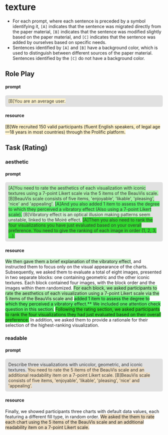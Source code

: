 # texture

+ For each prompt, where each sentence is preceded by a symbol identifying it, `[A]` indicates that the sentence was migrated directly from the paper material, `[B]` indicates that the sentence was modified slightly based on the paper material, and `[C]` indicates that the sentence was added by ourselves based on specific needs.
+ Sentences identified by `[A]` and `[B]` have a background color, which is used to distinguish between different sources of the paper material. Sentences identified by the `[C]` do not have a background color.

## Role Play

#### prompt

<div style="background-color: #e1e1e1; color: #333333; padding: 10px; border-radius: 5px;"><span style="background-color: #FFF2CC">[B]You are an average user.</span></div>

#### resource

<span style="background-color: #FFF2CC">[B]We recruited 150 valid participants (fluent English speakers, of legal age—18 years in most countries) through the Prolific platform.</span>

## Task (Rating)

### aesthetic

#### prompt

<div style="background-color: #e1e1e1; color: #333333; padding: 10px; border-radius: 5px;"><span style="background-color: #a8f0a7">[A]You need to rate the aesthetics of each visualization with iconic textures using a 7-point Likert scale via the 5 items of the BeauVis scale.</span> <span style="background-color: #a8f0a7">[B]BeauVis scale consists of five items, 'enjoyable', 'likable', 'pleasing', 'nice' and 'appealing'.</span> <span style="background-color: #58f066">[A]And you also added 1 item to assess the degree to which they perceived a vibratory effect (Also using a 7-point Likert scale).</span> <span style="background-color: #cbf1ca">[B]Vibratory effect is an optical illusion making patterns seem unstable, linked to the Moiré effect.</span> <span style="background-color: #34da31">[A]Then you also need to rank the four visualizations you have just evaluated based on your overall preference. You need to give the ranking of each image in order (1, 2, 3, ...).</span></div>

#### resource

<span style="background-color: #cbf1ca">We then gave them a brief explanation of the vibratory effect</span>, and instructed them to focus only on the visual appearance of the charts. Subsequently, we asked them to evaluate a total of eight images, presented in two separate blocks: one containing geometric and the other iconic textures. Each block contained four images, with the block order and the images within them randomized. <span style="background-color: #a8f0a7">For each block, we asked participants to rate the aesthetics of each visualization using a 7-point Likert scale via the 5 items of the BeauVis scale and</span> <span style="background-color: #58f066">added 1 item to assess the degree to which they perceived a vibratory effect.** We included one attention check question in this section.</span> <span style="background-color: #34da31">Following the rating section, we asked participants to rank the four visualizations they had just evaluated based on their overall preference.</span> In addition, we asked them to provide a rationale for their selection of the highest-ranking visualization.

### readable

#### prompt

<div style="background-color: #e1e1e1; color: #333333; padding: 10px; border-radius: 5px;">Describe three visualizations with unicolor, geometric, and iconic textures. <span style="background-color: #F0DFC4">You need to rate the 5 items of the BeauVis scale and an additional readability item on a 7-point Likert scale. </span><span style="background-color: #F0DFC4">[B]BeauVis scale consists of five items, 'enjoyable', 'likable', 'pleasing', 'nice' and 'appealing'.</span></div>

#### resource

Finally, we showed participants three charts with default data values, each featuring a different fill type, in random order. <span style="background-color: #F0DFC4">We asked the them to rate each chart using the 5 items of the BeauVis scale and an additional readability item on a 7-point Likert scale.</span>